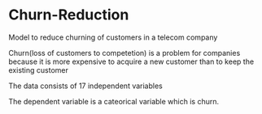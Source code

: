 # Churn-Reduction
Model to reduce churning of customers in a telecom company

Churn(loss of customers to competetion) is a problem for companies because it is more expensive to acquire a new customer than to keep the existing customer

The data consists of 17 independent variables

The dependent variable is a cateorical variable which is churn. 
